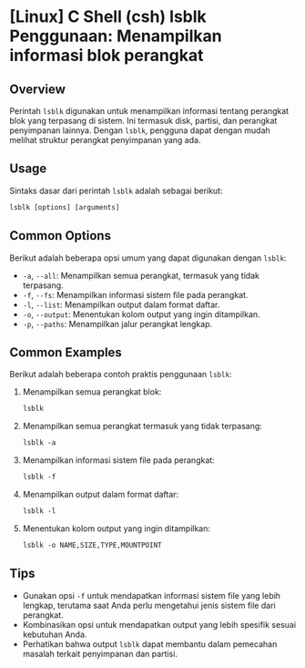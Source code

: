 # [Linux] C Shell (csh) lsblk Penggunaan: Menampilkan informasi blok perangkat

## Overview
Perintah `lsblk` digunakan untuk menampilkan informasi tentang perangkat blok yang terpasang di sistem. Ini termasuk disk, partisi, dan perangkat penyimpanan lainnya. Dengan `lsblk`, pengguna dapat dengan mudah melihat struktur perangkat penyimpanan yang ada.

## Usage
Sintaks dasar dari perintah `lsblk` adalah sebagai berikut:

```csh
lsblk [options] [arguments]
```

## Common Options
Berikut adalah beberapa opsi umum yang dapat digunakan dengan `lsblk`:

- `-a`, `--all`: Menampilkan semua perangkat, termasuk yang tidak terpasang.
- `-f`, `--fs`: Menampilkan informasi sistem file pada perangkat.
- `-l`, `--list`: Menampilkan output dalam format daftar.
- `-o`, `--output`: Menentukan kolom output yang ingin ditampilkan.
- `-p`, `--paths`: Menampilkan jalur perangkat lengkap.

## Common Examples
Berikut adalah beberapa contoh praktis penggunaan `lsblk`:

1. Menampilkan semua perangkat blok:
   ```csh
   lsblk
   ```

2. Menampilkan semua perangkat termasuk yang tidak terpasang:
   ```csh
   lsblk -a
   ```

3. Menampilkan informasi sistem file pada perangkat:
   ```csh
   lsblk -f
   ```

4. Menampilkan output dalam format daftar:
   ```csh
   lsblk -l
   ```

5. Menentukan kolom output yang ingin ditampilkan:
   ```csh
   lsblk -o NAME,SIZE,TYPE,MOUNTPOINT
   ```

## Tips
- Gunakan opsi `-f` untuk mendapatkan informasi sistem file yang lebih lengkap, terutama saat Anda perlu mengetahui jenis sistem file dari perangkat.
- Kombinasikan opsi untuk mendapatkan output yang lebih spesifik sesuai kebutuhan Anda.
- Perhatikan bahwa output `lsblk` dapat membantu dalam pemecahan masalah terkait penyimpanan dan partisi.